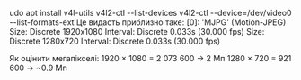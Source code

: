 udo apt install v4l-utils
v4l2-ctl --list-devices
v4l2-ctl --device=/dev/video0 --list-formats-ext
Це видасть приблизно таке:
[0]: 'MJPG' (Motion-JPEG)
    Size: Discrete 1920x1080
        Interval: Discrete 0.033s (30.000 fps)
    Size: Discrete 1280x720
        Interval: Discrete 0.033s (30.000 fps)

Як оцінити мегапікселі:
1920 × 1080 = 2 073 600 → 2 Мп
1280 × 720 = 921 600 → ~0.9 Мп